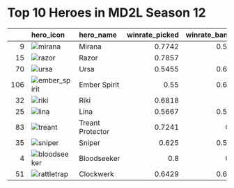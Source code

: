 
# Top 10 Heroes in MD2L Season 12

|     | hero_icon                                                                       | hero_name        |   winrate_picked |   winrate_banned |   pickrate |   banrate |   rank |
|----:|:--------------------------------------------------------------------------------|:-----------------|-----------------:|-----------------:|-----------:|----------:|-------:|
|   9 | ![mirana](https://courier.spectral.gg/images/dota/icons/mirana.png)             | Mirana           |           0.7742 |           0.5714 |    0.27434 |   0.12389 | 100    |
|  15 | ![razor](https://courier.spectral.gg/images/dota/icons/razor.png)               | Razor            |           0.7857 |           0.5    |    0.12389 |   0.77876 |  99.17 |
|  70 | ![ursa](https://courier.spectral.gg/images/dota/icons/ursa.png)                 | Ursa             |           0.5455 |           0.6066 |    0.19469 |   0.53982 |  98.35 |
| 106 | ![ember_spirit](https://courier.spectral.gg/images/dota/icons/ember_spirit.png) | Ember Spirit     |           0.55   |           0.6585 |    0.17699 |   0.36283 |  97.52 |
|  32 | ![riki](https://courier.spectral.gg/images/dota/icons/riki.png)                 | Riki             |           0.6818 |           0.5    |    0.19469 |   0.38938 |  96.69 |
|  25 | ![lina](https://courier.spectral.gg/images/dota/icons/lina.png)                 | Lina             |           0.5667 |           0.5273 |    0.26549 |   0.48673 |  95.87 |
|  83 | ![treant](https://courier.spectral.gg/images/dota/icons/treant.png)             | Treant Protector |           0.7241 |           0.25   |    0.25664 |   0.14159 |  95.04 |
|  35 | ![sniper](https://courier.spectral.gg/images/dota/icons/sniper.png)             | Sniper           |           0.625  |           0.5556 |    0.14159 |   0.39823 |  94.21 |
|   4 | ![bloodseeker](https://courier.spectral.gg/images/dota/icons/bloodseeker.png)   | Bloodseeker      |           0.8    |           0.64   |    0.04425 |   0.22124 |  93.39 |
|  51 | ![rattletrap](https://courier.spectral.gg/images/dota/icons/rattletrap.png)     | Clockwerk        |           0.6429 |           0.6923 |    0.12389 |   0.11504 |  92.56 |
